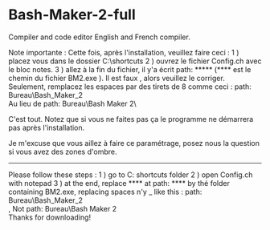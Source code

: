 # Bash-Maker-2-full
Compiler and code editor
English and French compiler.

Note importante :  Cette fois, après l'installation, veuillez faire ceci :
1 ) placez vous dans le dossier C:\shortcuts
2 ) ouvrez le fichier Config.ch avec le bloc notes.
3 ) allez à la fin du fichier, il y'a écrit
path: ***** (**** est le chemin du fichier BM2.exe ). Il est faux , alors veuillez le corriger. Seulement, remplacez les espaces par des tirets de 8 comme ceci :
path: Bureau\Bash_Maker_2\
Au lieu de 
path: Bureau\Bash Maker 2\

C'est tout. Notez que si vous ne faites pas ça le programme ne démarrera pas après l'installation.

Je m'excuse que vous aillez à faire ce paramétrage, posez nous la question si vous avez des zones d'ombre.

*******************
Please follow these steps :
1 ) go to C\: shortcuts folder
2 ) open Config.ch with notepad
3 ) at the end, replace **** at path: **** by thé folder containing BM2.exe, replacing spaces n'y _ like this :
path: Bureau\Bash_Maker_2\
, Not
path: Bureau\Bash Maker 2\
Thanks for downloading!
